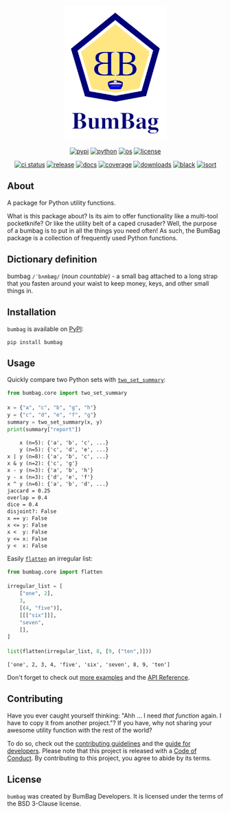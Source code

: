 <p align="center">
<img src="https://raw.githubusercontent.com/estripling/bumbag/main/docs/source/_static/logo.png" width="240" alt="The BumBag logo.">
</p>

<p align="center">
<a href="https://pypi.org/project/bumbag"><img alt="pypi" src="https://img.shields.io/pypi/v/bumbag"></a>
<a href="https://github.com/estripling/bumbag/actions/workflows/release.yml"><img alt="python" src="https://img.shields.io/pypi/pyversions/bumbag.svg"></a>
<a href="https://github.com/estripling/bumbag/actions/workflows/release.yml"><img alt="os" src="https://img.shields.io/badge/OS-Ubuntu%2C%20Mac%2C%20Windows-purple"></a>
<a href="https://github.com/estripling/bumbag/blob/main/LICENSE"><img alt="license" src="https://img.shields.io/pypi/l/bumbag"></a>
</p>

<p align="center">
<a href="https://github.com/estripling/bumbag/actions/workflows/ci.yml"><img alt="ci status" src="https://github.com/estripling/bumbag/actions/workflows/ci.yml/badge.svg?branch=main"></a>
<a href="https://github.com/estripling/bumbag/actions/workflows/release.yml"><img alt="release" src="https://github.com/estripling/bumbag/actions/workflows/release.yml/badge.svg"></a>
<a href="https://readthedocs.org/projects/bumbag/?badge=latest"><img alt="docs" src="https://readthedocs.org/projects/bumbag/badge/?version=latest"></a>
<a href="https://codecov.io/gh/estripling/bumbag"><img alt="coverage" src="https://codecov.io/github/estripling/bumbag/coverage.svg?branch=main"></a>
<a href="https://pepy.tech/project/bumbag"><img alt="downloads" src="https://pepy.tech/badge/bumbag"></a>
<a href="https://github.com/psf/black"><img alt="black" src="https://img.shields.io/badge/code%20style-black-000000.svg"></a>
<a href="https://pycqa.github.io/isort/"><img alt="isort" src="https://img.shields.io/badge/%20imports-isort-%231674b1&labelColor=ef8336"></a>
</p>

## About

A package for Python utility functions.

What is this package about?
Is its aim to offer functionality like a multi-tool pocketknife?
Or like the utility belt of a caped crusader?
Well, the purpose of a bumbag is to put in all the things you need often!
As such, the BumBag package is a collection of frequently used Python functions.

## Dictionary definition

bumbag `/ˈbʌmbæg/` (*noun countable*) -
a small bag attached to a long strap that you fasten around your waist to keep money, keys, and other small things in.

## Installation

`bumbag` is available on [PyPI](https://pypi.org/project/bumbag/):

```console
pip install bumbag
```

## Usage

Quickly compare two Python sets with [`two_set_summary`](https://bumbag.readthedocs.io/en/stable/autoapi/bumbag/core/index.html#bumbag.core.two_set_summary):

```python
from bumbag.core import two_set_summary

x = {"a", "c", "b", "g", "h"}
y = {"c", "d", "e", "f", "g"}
summary = two_set_summary(x, y)
print(summary["report"])
```

```text
    x (n=5): {'a', 'b', 'c', ...}
    y (n=5): {'c', 'd', 'e', ...}
x | y (n=8): {'a', 'b', 'c', ...}
x & y (n=2): {'c', 'g'}
x - y (n=3): {'a', 'b', 'h'}
y - x (n=3): {'d', 'e', 'f'}
x ^ y (n=6): {'a', 'b', 'd', ...}
jaccard = 0.25
overlap = 0.4
dice = 0.4
disjoint?: False
x == y: False
x <= y: False
x <  y: False
y <= x: False
y <  x: False
```

Easily [`flatten`](https://bumbag.readthedocs.io/en/stable/autoapi/bumbag/core/index.html#bumbag.core.flatten) an irregular list:

```python
from bumbag.core import flatten

irregular_list = [
    ["one", 2],
    3,
    [(4, "five")],
    [[["six"]]],
    "seven",
    [],
]

list(flatten(irregular_list, 8, [9, ("ten",)]))
```

```text
['one', 2, 3, 4, 'five', 'six', 'seven', 8, 9, 'ten']
```

Don't forget to check out [more examples](https://bumbag.readthedocs.io/en/stable/example.html#) and the [API Reference](https://bumbag.readthedocs.io/en/stable/autoapi/index.html).

## Contributing

Have you ever caught yourself thinking: "Ahh ... I need *that function* again. I have to copy it from another project."?
If you have, why not sharing your awesome utility function with the rest of the world?

To do so, check out the [contributing guidelines](https://bumbag.readthedocs.io/en/latest/contributing.html) and the [guide for developers](https://bumbag.readthedocs.io/en/latest/developers.html).
Please note that this project is released with a [Code of Conduct](https://bumbag.readthedocs.io/en/latest/conduct.html).
By contributing to this project, you agree to abide by its terms.

## License

`bumbag` was created by BumBag Developers.
It is licensed under the terms of the BSD 3-Clause license.
